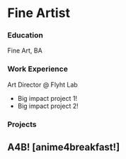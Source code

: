 # Fine Artist

### Education
Fine Art, BA

### Work Experience
Art Director @ Flyht Lab
- Big impact project 1!
- Big impact project 2! 

### Projects
A4B! [anime4breakfast!]
-

